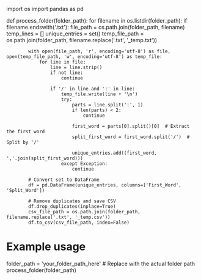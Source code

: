 import os
import pandas as pd

def process_folder(folder_path):
    for filename in os.listdir(folder_path):
        if filename.endswith('.txt'):
            file_path = os.path.join(folder_path, filename)
            temp_lines = []
            unique_entries = set()
            temp_file_path = os.path.join(folder_path, filename.replace('.txt', '_temp.txt'))
            
            with open(file_path, 'r', encoding='utf-8') as file, open(temp_file_path, 'w', encoding='utf-8') as temp_file:
                for line in file:
                    line = line.strip()
                    if not line:
                        continue
                    
                    if '/' in line and ':' in line:
                        temp_file.write(line + '\n')
                        try:
                            parts = line.split(':', 1)
                            if len(parts) < 2:
                                continue
                            
                            first_word = parts[0].split()[0]  # Extract the first word
                            split_first_word = first_word.split('/')  # Split by '/'
                            
                            unique_entries.add((first_word, ','.join(split_first_word)))
                        except Exception:
                            continue
            
            # Convert set to DataFrame
            df = pd.DataFrame(unique_entries, columns=['First_Word', 'Split_Word'])
            
            # Remove duplicates and save CSV
            df.drop_duplicates(inplace=True)
            csv_file_path = os.path.join(folder_path, filename.replace('.txt', '_temp.csv'))
            df.to_csv(csv_file_path, index=False)

# Example usage
folder_path = 'your_folder_path_here'  # Replace with the actual folder path
process_folder(folder_path)
